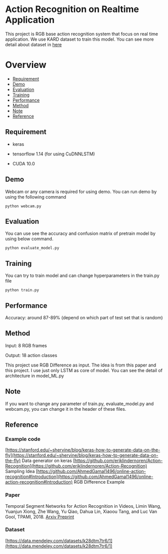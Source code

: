 # Action Recognition on Realtime Application

This project is RGB base action recognition system that focus on real time application. We use KARD dataset to train this model. You can see more detail about dataset in [here]( [https://data.mendeley.com/datasets/k28dtm7tr6/1](https://data.mendeley.com/datasets/k28dtm7tr6/1))

# Overview

* [Requirement](#requirement)
*  [Demo](#demo)
* [Evaluation](#evaluation)
* [Training](#training)
* [Performance](#performance)
* [Method](#method)
* [Note](#note)
* [Reference](#reference)

## Requirement

- keras

- tensorflow 1.14 (for using CuDNNLSTM)

- CUDA 10.0 

## Demo

Webcam or any camera is required for using demo. You can run demo by using the following command
```
python webcam.py
```
## Evaluation

You can use see the accuracy and confusion matrix of pretrain model by using below command.
```
python evaluate_model.py
```
## Training

You can try to train model and can change hyperparameters in the train.py file

```
python train.py
```


## Performance

Accuracy: around 87-89% (depend on which part of test set that is random)

## Method

Input: 8 RGB frames

Output: 18 action classes

This project use RGB Difference as input. The idea is from this paper and this project. I use just only LSTM as core of model. You can see the detail of architecture in model_ML.py

## Note
If you want to change any parameter of train.py, evaluate_model.py and webcam.py, you can change it in the header of these files.


## Reference

### Example code

[https://stanford.edu/~shervine/blog/keras-how-to-generate-data-on-the-fly](https://stanford.edu/~shervine/blog/keras-how-to-generate-data-on-the-fly) Data generator on keras
[https://github.com/eriklindernoren/Action-Recognition](https://github.com/eriklindernoren/Action-Recognition) Sampling Idea
[https://github.com/AhmedGamal1496/online-action-recognition#Introduction](https://github.com/AhmedGamal1496/online-action-recognition#Introduction) RGB Difference Example

### Paper

Temporal Segment Networks for Action Recognition in Videos, Limin Wang, Yuanjun Xiong, Zhe Wang, Yu Qiao, Dahua Lin, Xiaoou Tang, and Luc Van Gool, TPAMI, 2018. [Arxiv Preprint](https://arxiv.org/abs/1705.02953)

### Dataset
[https://data.mendeley.com/datasets/k28dtm7tr6/1](https://data.mendeley.com/datasets/k28dtm7tr6/1)